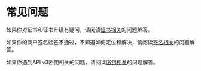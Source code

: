 # 常见问题

如果你对证书和证书升级有疑问，请阅读[证书相关](zheng-shu-xiang-guan.md)的问题解答。

如果你的商户签名验签不通过，不知道如何定位和解决，请阅读[签名相关](qian-ming-xiang-guan.md)的问题解答。

如果你遇到API v3密钥相关的问题，请阅读[密钥相关](api-v3-mi-yao-xiang-guan.md)的问题解答。

